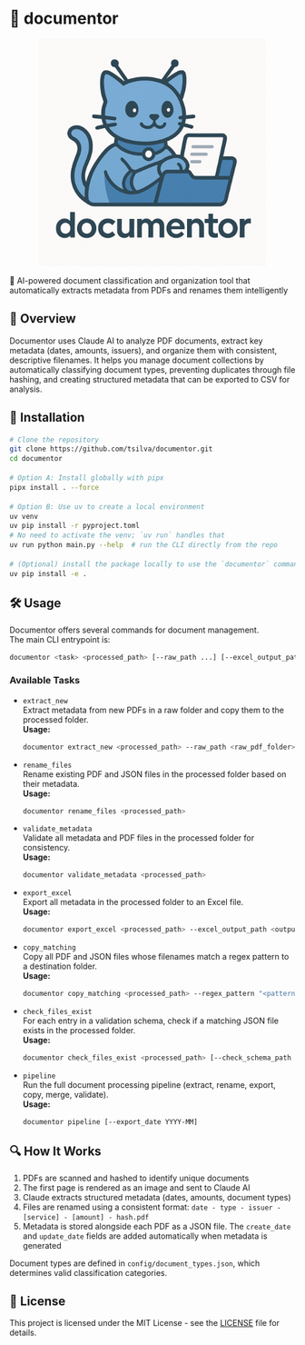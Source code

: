 # 📄 documentor

<p align="center">
  <img src="logo.jpg" alt="logo" width="400"/>
</p>

🤖 AI-powered document classification and organization tool that automatically extracts metadata from PDFs and renames them intelligently

## 📖 Overview

Documentor uses Claude AI to analyze PDF documents, extract key metadata (dates, amounts, issuers), and organize them with consistent, descriptive filenames. It helps you manage document collections by automatically classifying document types, preventing duplicates through file hashing, and creating structured metadata that can be exported to CSV for analysis.

## 🚀 Installation

```bash
# Clone the repository
git clone https://github.com/tsilva/documentor.git
cd documentor

# Option A: Install globally with pipx
pipx install . --force

# Option B: Use uv to create a local environment
uv venv
uv pip install -r pyproject.toml
# No need to activate the venv; `uv run` handles that
uv run python main.py --help  # run the CLI directly from the repo

# (Optional) install the package locally to use the `documentor` command
uv pip install -e .
```

## 🛠️ Usage

Documentor offers several commands for document management.  
The main CLI entrypoint is:

```bash
documentor <task> <processed_path> [--raw_path ...] [--excel_output_path ...] [--regex_pattern ...] [--copy_dest_folder ...] [--check_schema_path ...] [--export_date ...]
```

### Available Tasks

- `extract_new`  
  Extract metadata from new PDFs in a raw folder and copy them to the processed folder.  
  **Usage:**  
  ```bash
  documentor extract_new <processed_path> --raw_path <raw_pdf_folder>
  ```

- `rename_files`  
  Rename existing PDF and JSON files in the processed folder based on their metadata.  
  **Usage:**  
  ```bash
  documentor rename_files <processed_path>
  ```

- `validate_metadata`  
  Validate all metadata and PDF files in the processed folder for consistency.  
  **Usage:**  
  ```bash
  documentor validate_metadata <processed_path>
  ```

- `export_excel`  
  Export all metadata in the processed folder to an Excel file.  
  **Usage:**  
  ```bash
  documentor export_excel <processed_path> --excel_output_path <output.xlsx>
  ```

- `copy_matching`  
  Copy all PDF and JSON files whose filenames match a regex pattern to a destination folder.  
  **Usage:**  
  ```bash
  documentor copy_matching <processed_path> --regex_pattern "<pattern>" --copy_dest_folder <dest_folder>
  ```

- `check_files_exist`  
  For each entry in a validation schema, check if a matching JSON file exists in the processed folder.  
  **Usage:**  
  ```bash
  documentor check_files_exist <processed_path> [--check_schema_path <schema.json>]
  ```

- `pipeline`  
  Run the full document processing pipeline (extract, rename, export, copy, merge, validate).  
  **Usage:**  
  ```bash
  documentor pipeline [--export_date YYYY-MM]
  ```

## 🔍 How It Works

1. PDFs are scanned and hashed to identify unique documents
2. The first page is rendered as an image and sent to Claude AI
3. Claude extracts structured metadata (dates, amounts, document types)
4. Files are renamed using a consistent format: `date - type - issuer - [service] - [amount] - hash.pdf`
5. Metadata is stored alongside each PDF as a JSON file. The `create_date` and `update_date` fields are added automatically when metadata is generated

Document types are defined in `config/document_types.json`, which determines valid classification categories.

## 📄 License

This project is licensed under the MIT License - see the [LICENSE](LICENSE) file for details.